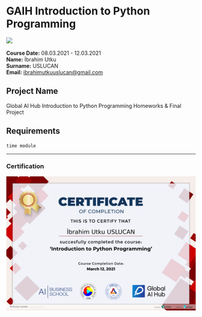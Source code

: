 # GAIH Introduction to Python Programming
![](img/newlogo.png)

**Course Date:** 08.03.2021 - 12.03.2021   
**Name:** İbrahim Utku  
**Surname:** USLUCAN  
**Email:** ibrahimutkuuslucan@gmail.com  



## Project Name
Global AI Hub
Introduction to Python Programming
Homeworks & Final Project 

## Requirements
```
time module
```
---

### Certification
![](img/IbrahimUtkuUslucanCertificate.png)

